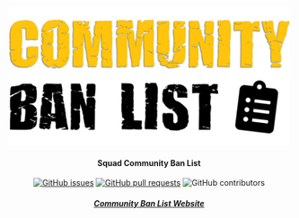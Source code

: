 <div align="center">

<img src="client/src/assets/img/brand/cbl-logo-dark.png" alt="Logo" width="500"/>

#### Squad Community Ban List

[![GitHub issues](https://img.shields.io/github/issues/CommunityBanList/Communitybanlist.svg?style=flat-square)](https://github.com/CommunityBanList/Communitybanlist/issues)
[![GitHub pull requests](https://img.shields.io/github/issues-pr-raw/CommunityBanList/Communitybanlist.svg?style=flat-square)](https://github.com/CommunityBanList/Communitybanlist/pulls)
![GitHub contributors](https://img.shields.io/github/contributors/CommunityBanList/Communitybanlist.svg?style=flat-square)

##### [Community Ban List Website](https://communitybanlist.com/)

<br><br>
</div>